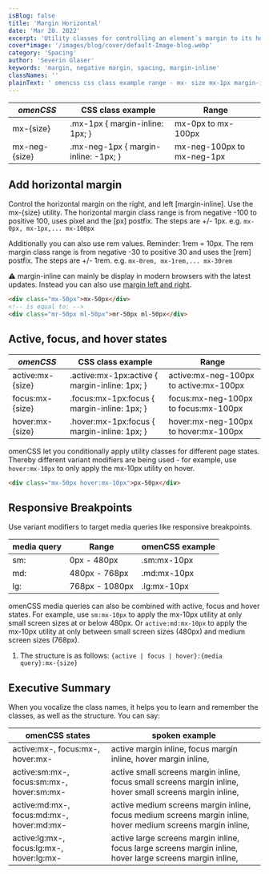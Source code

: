 ```yaml
---
isBlog: false
title: 'Margin Horizontal'
date: 'Mar 20. 2022'
excerpt: 'Utility classes for controlling an element`s margin to its horizontal sides.'
cover*image: '/images/blog/cover/default-Image-blog.webp'
category: 'Spacing'
author: 'Severin Glaser'
keywords: 'margin, negative margin, spacing, margin-inline'
classNames: ''
plainText: ' omencss css class example range - mx- size mx-1px margin-inline: 1px; mx-0px to mx-100px mx-neg- size mx-neg-1px margin-inline: -1px; mx-neg-100px to mx-neg-1px add horizontal margin control the horizontal margin on the right and left margin-inline use the mx- size utility the horizontal margin class range is from negative -100 to positive 100 uses pixel and the px postfix the steps are + - 1px e g mx-0px mx-1px mx-100px additionally you can also use rem values reminder: 1rem = 10px the rem margin class range is from negative -30 to positive 30 and uses the rem postfix the steps are + - 1rem e g mx-0rem mx-1rem mx-30rem ⚠️ margin-inline can mainly be display in modern browsers with the latest updates instead you can also use margin left and right docs spacing-margin-side html div class=mx-50px mx-50px div ! is equal to: div class=mr-50px ml-50px mr-50px ml-50px div active focus and hover states omencss css class example range active:mx- size active :mx-1px:active margin-inline: 1px; active:mx-neg-100px to active:mx-100px focus:mx- size focus :mx-1px:focus margin-inline: 1px; focus:mx-neg-100px to focus:mx-100px hover:mx- size hover :mx-1px:focus margin-inline: 1px; hover:mx-neg-100px to hover:mx-100px omencss let you conditionally apply utility classes for different page states thereby different variant modifiers are being used - for example use hover:mx-10px to only apply the mx-10px utility on hover html div class=mx-50px hover:mx-10px px-50px div responsive breakpoints use variant modifiers to target media queries like responsive breakpoints media query range omencss example - - sm: 0px - 480px sm:mx-10px md: 480px - 768px md:mx-10px lg: 768px - 1080px lg:mx-10px omencss media queries can also be combined with active focus and hover states for example use sm:mx-10px to apply the mx-10px utility at only small screen sizes at or below 480px or active:md:mx-10px to apply the mx-10px utility at only between small screen sizes 480px and medium screen sizes 768px 1 the structure is as follows: active focus hover : media query :mx- size executive summary when you vocalize the class names it helps you to learn and remember the classes as well as the structure you can say: omencss states spoken example - active:mx- focus:mx- hover:mx- active margin inline focus margin inline hover margin inline active:sm:mx- focus:sm:mx- hover:sm:mx- active small screens margin inline focus small screens margin inline hover small screens margin inline active:md:mx- focus:md:mx- hover:md:mx- active medium screens margin inline focus medium screens margin inline hover medium screens margin inline active:lg:mx- focus:lg:mx- hover:lg:mx- active large screens margin inline focus large screens margin inline hover large screens margin inline '
---
```


| _omenCSS_     | CSS class example                    | Range                      |
| ------------- | ------------------------------------ | -------------------------- |
| mx-{size}     | .mx-1px { margin-inline: 1px; }      | mx-0px to mx-100px         |
| mx-neg-{size} | .mx-neg-1px { margin-inline: -1px; } | mx-neg-100px to mx-neg-1px |

## Add horizontal margin

Control the horizontal margin on the right, and left [margin-inline]. Use the mx-{size} utility. The horizontal margin class range is from negative -100 to positive 100, uses pixel and the [px] postfix. The steps are +/- 1px. e.g. `mx-0px, mx-1px,... mx-100px`

Additionally you can also use rem values. Reminder: 1rem = 10px. The rem margin class range is from negative -30 to positive 30 and uses the [rem] postfix. The steps are +/- 1rem. e.g. `mx-0rem, mx-1rem,... mx-30rem`

⚠️ margin-inline can mainly be display in modern browsers with the latest updates. Instead you can also use [margin left and right](/docs/spacing-margin-side).

```html
<div class="mx-50px">mx-50px</div>
<!-- is equal to: -->
<div class="mr-50px ml-50px">mr-50px ml-50px</div>
```

## Active, focus, and hover states

| _omenCSS_        | CSS class example                              | Range                                  |
| ---------------- | ---------------------------------------------- | -------------------------------------- |
| active:mx-{size} | .active\:mx-1px:active { margin-inline: 1px; } | active:mx-neg-100px to active:mx-100px |
| focus:mx-{size}  | .focus\:mx-1px:focus { margin-inline: 1px; }   | focus:mx-neg-100px to focus:mx-100px   |
| hover:mx-{size}  | .hover\:mx-1px:focus { margin-inline: 1px; }   | hover:mx-neg-100px to hover:mx-100px   |

omenCSS let you conditionally apply utility classes for different page states. Thereby different variant modifiers are being used - for example, use `hover:mx-10px` to only apply the mx-10px utility on hover.

```html
<div class="mx-50px hover:mx-10px">px-50px</div>
```

## Responsive Breakpoints

Use variant modifiers to target media queries like responsive breakpoints.

| media query | Range          | omenCSS example |
| ----------- | -------------- | --------------- |
| sm:         | 0px - 480px    | .sm:mx-10px     |
| md:         | 480px - 768px  | .md:mx-10px     |
| lg:         | 768px - 1080px | .lg:mx-10px     |

omenCSS media queries can also be combined with active, focus and hover states. For example, use `sm:mx-10px` to apply the mx-10px utility at only small screen sizes at or below 480px. Or `active:md:mx-10px` to apply the mx-10px utility at only between small screen sizes (480px) and medium screen sizes (768px).

1. The structure is as follows: `{active | focus | hover}:{media query}:mx-{size}`

## Executive Summary

When you vocalize the class names, it helps you to learn and remember the classes, as well as the structure. You can say:

| omenCSS states                            | spoken example                                                                                               |
| ----------------------------------------- | ------------------------------------------------------------------------------------------------------------ |
| active:mx-, focus:mx-, hover:mx-          | active margin inline, focus margin inline, hover margin inline,                                              |
| active:sm:mx-, focus:sm:mx-, hover:sm:mx- | active small screens margin inline, focus small screens margin inline, hover small screens margin inline,    |
| active:md:mx-, focus:md:mx-, hover:md:mx- | active medium screens margin inline, focus medium screens margin inline, hover medium screens margin inline, |
| active:lg:mx-, focus:lg:mx-, hover:lg:mx- | active large screens margin inline, focus large screens margin inline, hover large screens margin inline,    |
